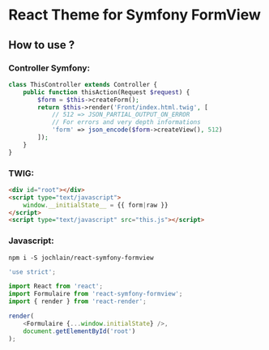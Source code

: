 # React Theme for Symfony FormView

## How to use ?

### Controller Symfony:
```php
class ThisController extends Controller {
    public function thisAction(Request $request) {
        $form = $this->createForm();
        return $this->render('Front/index.html.twig', [
            // 512 => JSON_PARTIAL_OUTPUT_ON_ERROR
            // For errors and very depth informations
            'form' => json_encode($form->createView(), 512)
        ]);
    }
}
```

### TWIG:
```html
<div id="root"></div>
<script type="text/javascript">
    window.__initialState__ = {{ form|raw }}
</script>
<script type="text/javascript" src="this.js"></script>
```

### Javascript:

`npm i -S jochlain/react-symfony-formview`

```javascript
'use strict';

import React from 'react';
import Formulaire from 'react-symfony-formview';
import { render } from 'react-render';

render(
    <Formulaire {...window.initialState} />,
    document.getElementById('root')
);
```